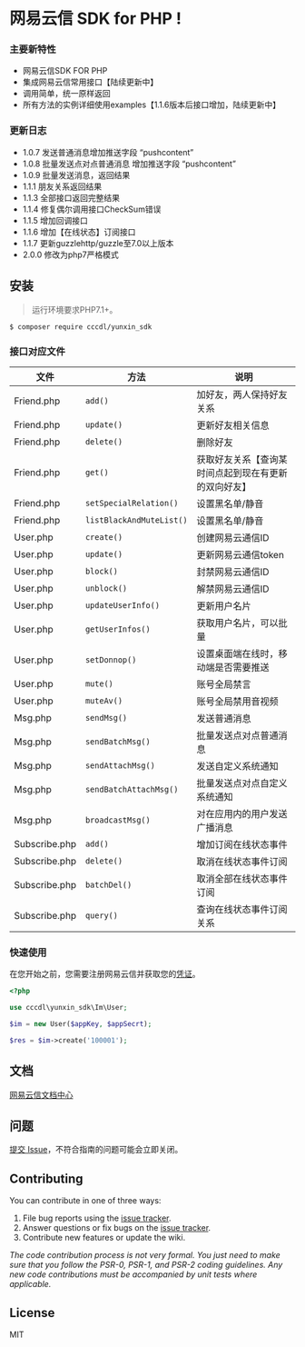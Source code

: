 #  网易云信 SDK for PHP  !

### 主要新特性

* 网易云信SDK FOR PHP
* 集成网易云信常用接口【陆续更新中】
* 调用简单，统一原样返回
* 所有方法的实例详细使用examples【1.1.6版本后接口增加，陆续更新中】

### 更新日志
- 1.0.7 发送普通消息增加推送字段 “pushcontent”
- 1.0.8 批量发送点对点普通消息 增加推送字段 “pushcontent”
- 1.0.9 批量发送消息，返回结果
- 1.1.1 朋友关系返回结果
- 1.1.3 全部接口返回完整结果
- 1.1.4 修复偶尔调用接口CheckSum错误
- 1.1.5 增加回调接口
- 1.1.6 增加【在线状态】订阅接口
- 1.1.7 更新guzzlehttp/guzzle至7.0以上版本
- 2.0.0 修改为php7严格模式

## 安装
> 运行环境要求PHP7.1+。
```shell
$ composer require cccdl/yunxin_sdk
```

### 接口对应文件

| 文件               | 方法          |  说明      |
| ------------------|--------------|------------|
| Friend.php        | `add()`                       | 加好友，两人保持好友关系 |
| Friend.php        | `update()`                    | 更新好友相关信息 |
| Friend.php        | `delete()`                    | 删除好友 |
| Friend.php        | `get()`                       | 获取好友关系【查询某时间点起到现在有更新的双向好友】 |
| Friend.php        | `setSpecialRelation()`        | 设置黑名单/静音 |
| Friend.php        | `listBlackAndMuteList()`      | 设置黑名单/静音 |
| User.php          | `create()`                    | 创建网易云通信ID |
| User.php          | `update()`                    | 更新网易云通信token |
| User.php          | `block()`                     | 封禁网易云通信ID |
| User.php          | `unblock()`                   | 解禁网易云通信ID |
| User.php          | `updateUserInfo()`            | 更新用户名片 |
| User.php          | `getUserInfos()`              | 获取用户名片，可以批量 |
| User.php          | `setDonnop()`                 | 设置桌面端在线时，移动端是否需要推送 |
| User.php          | `mute()`                      | 账号全局禁言 |
| User.php          | `muteAv()`                    | 账号全局禁用音视频 |
| Msg.php           | `sendMsg()`                   | 发送普通消息 |
| Msg.php           | `sendBatchMsg()`              | 批量发送点对点普通消息 |
| Msg.php           | `sendAttachMsg()`             | 发送自定义系统通知 |
| Msg.php           | `sendBatchAttachMsg()`        | 批量发送点对点自定义系统通知 |
| Msg.php           | `broadcastMsg()`              | 对在应用内的用户发送广播消息 |
| Subscribe.php     | `add()`                       | 增加订阅在线状态事件 |
| Subscribe.php     | `delete()`                    | 取消在线状态事件订阅 |
| Subscribe.php     | `batchDel()`                  | 取消全部在线状态事件订阅 |
| Subscribe.php     | `query()`                     | 查询在线状态事件订阅关系 |



### 快速使用
在您开始之前，您需要注册网易云信并获取您的[凭证](https://dev.yunxin.163.com)。


```php
<?php

use cccdl\yunxin_sdk\Im\User;

$im = new User($appKey, $appSecrt);

$res = $im->create('100001');
```

## 文档

[网易云信文档中心](https://dev.yunxin.163.com/)

## 问题
[提交 Issue](https://github.com/cccdl/yunxin_sdk/issues)，不符合指南的问题可能会立即关闭。


## Contributing

You can contribute in one of three ways:

1. File bug reports using the [issue tracker](https://github.com/cccdl/yunxin_sdk/issues).
2. Answer questions or fix bugs on the [issue tracker](https://github.com/cccdl/yunxin_sdk/issues).
3. Contribute new features or update the wiki.

_The code contribution process is not very formal. You just need to make sure that you follow the PSR-0, PSR-1, and PSR-2 coding guidelines. Any new code contributions must be accompanied by unit tests where applicable._

## License

MIT
